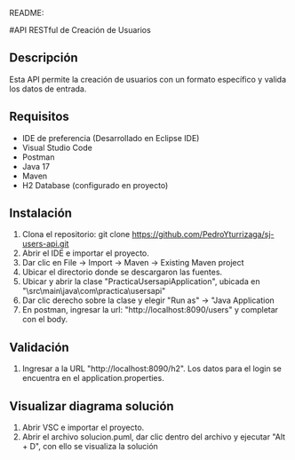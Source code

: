 README:

#API RESTful de Creación de Usuarios

## Descripción
Esta API permite la creación de usuarios con un formato específico y valida los datos de entrada.

## Requisitos
- IDE de preferencia (Desarrollado en Eclipse IDE)
- Visual Studio Code
- Postman
- Java 17
- Maven 
- H2 Database (configurado en proyecto)

## Instalación
1. Clona el repositorio:
   git clone https://github.com/PedroYturrizaga/sj-users-api.git
2. Abrir el IDE e importar el proyecto.
3. Dar clic en File -> Import -> Maven -> Existing Maven project 
4. Ubicar el directorio donde se descargaron las fuentes.
5. Ubicar y abrir la clase "PracticaUsersapiApplication", ubicada en "\src\main\java\com\practica\usersapi\" 
6. Dar clic derecho sobre la clase y elegir "Run as" -> "Java Application
7. En postman, ingresar la url: "http://localhost:8090/users" y completar con el body.

## Validación
1. Ingresar a la URL "http://localhost:8090/h2". Los datos para el login se encuentra en el application.properties.

## Visualizar diagrama solución
1. Abrir VSC e importar el proyecto.
2. Abrir el archivo solucion.puml, dar clic dentro del archivo y ejecutar "Alt + D", con ello se visualiza la solución

